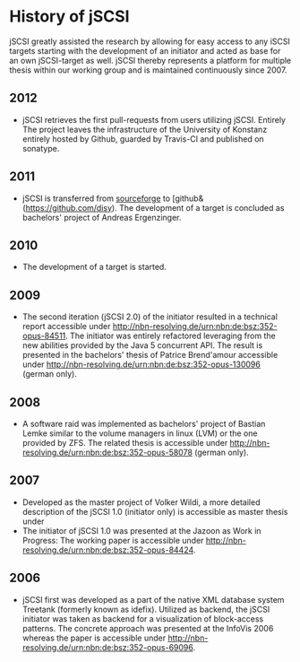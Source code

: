 History of jSCSI
================

jSCSI greatly assisted the research by allowing for easy access to any iSCSI targets starting with the development of an initiator and acted as base for an own jSCSI-target as well. jSCSI thereby represents a platform for multiple thesis within our working group and is maintained continuously since 2007.

2012
----

* jSCSI retrieves the first pull-requests from users utilizing jSCSI. Entirely
The project leaves the infrastructure of the University of Konstanz entirely hosted by Github, guarded by Travis-CI and 
published on sonatype.

2011
----

* jSCSI is transferred from [sourceforge](http://sourceforge.net/projects/jscsi/) to [github&(https://github.com/disy).
The development of a target is concluded as bachelors' project of Andreas Ergenzinger.

2010
----

* The development of a target is started.

2009
----

* The second iteration (jSCSI 2.0) of the initiator resulted in a technical report accessible under http://nbn-resolving.de/urn:nbn:de:bsz:352-opus-84511.
The initiator was entirely refactored leveraging from the new abilities provided by the Java 5 concurrent API. The result is presented in the bachelors' thesis of Patrice Brend'amour accessible under http://nbn-resolving.de/urn:nbn:de:bsz:352-opus-130096 (german only).

2008
----

* A software raid was implemented as bachelors' project of Bastian Lemke similar to the volume managers in linux (LVM) or the one provided by ZFS. The related thesis is accessible under http://nbn-resolving.de/urn:nbn:de:bsz:352-opus-58078 (german only).

2007
----

* Developed as the master project of Volker Wildi, a more detailed description of the jSCSI 1.0 (initiator only) is accessible as master thesis under
* The initiator of jSCSI 1.0 was presented at the Jazoon as Work in Progress: The working paper is accessible under http://nbn-resolving.de/urn:nbn:de:bsz:352-opus-84424.

2006
----

* jSCSI first was developed as a part of the native XML database system Treetank (formerly known as idefix). Utilized as backend, the jSCSI initiator was taken as backend for a visualization of block-access patterns. The concrete approach was presented at the InfoVis 2006 whereas the paper is accessible under http://nbn-resolving.de/urn:nbn:de:bsz:352-opus-69096.